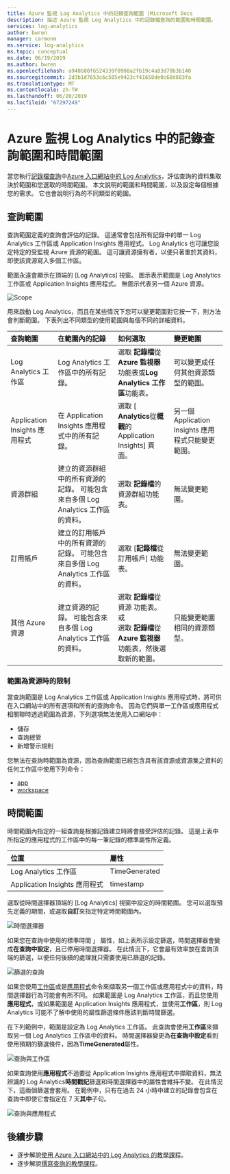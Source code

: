 ```yaml
---
title: Azure 監視 Log Analytics 中的記錄查詢範圍 |Microsoft Docs
description: 描述 Azure 監視 Log Analytics 中的記錄檔查詢的範圍和時間範圍。
services: log-analytics
author: bwren
manager: carmonm
ms.service: log-analytics
ms.topic: conceptual
ms.date: 06/19/2019
ms.author: bwren
ms.openlocfilehash: a948b80f6524339f0908a2fb19c4a83d70b3b140
ms.sourcegitcommit: 2d3b1d7653c6c585e9423cf41658de0c68d883fa
ms.translationtype: MT
ms.contentlocale: zh-TW
ms.lasthandoff: 06/20/2019
ms.locfileid: "67297249"
---
```

# <a name="log-query-scope-and-time-range-in-azure-monitor-log-analytics"></a>Azure 監視 Log Analytics 中的記錄查詢範圍和時間範圍
當您執行[記錄檔查詢](log-query-overview.md)中[Azure 入口網站中的 Log Analytics](get-started-portal.md)，評估查詢的資料集取決於範圍和您選取的時間範圍。 本文說明的範圍和時間範圍，以及設定每個根據您的需求。 它也會說明行為的不同類型的範圍。


## <a name="query-scope"></a>查詢範圍
查詢範圍定義的查詢會評估的記錄。 這通常會包括所有記錄中的單一 Log Analytics 工作區或 Application Insights 應用程式。 Log Analytics 也可讓您設定特定的受監視 Azure 資源的範圍。 這可讓資源擁有者，以便只著重於其資料，即使該資源寫入多個工作區。

範圍永遠會顯示在頂端的 [Log Analytics] 視窗。 圖示表示範圍是 Log Analytics 工作區或 Application Insights 應用程式。 無圖示代表另一個 Azure 資源。

![`Scope`](media/scope/scope.png)

用來啟動 Log Analytics，而且在某些情況下您可以變更範圍對它按一下，則方法會判斷範圍。 下表列出不同類型的使用範圍與每個不同的詳細資料。

| 查詢範圍 | 在範圍內的記錄 | 如何選取 | 變更範圍 |
|:---|:---|:---|:---|
| Log Analytics 工作區 | Log Analytics 工作區中的所有記錄。 | 選取 **記錄檔**從**Azure 監視器**功能表或**Log Analytics 工作區**功能表。  | 可以變更成任何其他資源類型的範圍。 |
| Application Insights 應用程式 | 在 Application Insights 應用程式中的所有記錄。 | 選取 [ **Analytics**從**概觀**的 Application Insights] 頁面。 | 另一個 Application Insights 應用程式只能變更範圍。 |
| 資源群組 | 建立的資源群組中的所有資源的記錄。 可能包含來自多個 Log Analytics 工作區的資料。 | 選取 **記錄檔**的資源群組功能表。 | 無法變更範圍。|
| 訂用帳戶 | 建立的訂用帳戶中的所有資源的記錄。 可能包含來自多個 Log Analytics 工作區的資料。 | 選取 [**記錄檔**從訂用帳戶] 功能表。   | 無法變更範圍。 |
| 其他 Azure 資源 | 建立資源的記錄。 可能包含來自多個 Log Analytics 工作區的資料。  | 選取 **記錄檔**從 資源 功能表。<br>或<br>選取 **記錄檔**從**Azure 監視器**功能表，然後選取新的範圍。 | 只能變更範圍相同的資源類型。 |

### <a name="limitations-when-scoped-to-a-resource"></a>範圍為資源時的限制

當查詢範圍是 Log Analytics 工作區或 Application Insights 應用程式時，將可供在入口網站中的所有選項和所有的查詢命令。 因為它們與單一工作區或應用程式相關聯時透過範圍為資源，下列選項無法使用入口網站中：

- 儲存
- 查詢總管
- 新增警示規則

您無法在查詢時範圍為資源，因為查詢範圍已經包含具有該資源或資源集之資料的任何工作區中使用下列命令：

- [app](app-expression.md)
- [workspace](workspace-expression.md)
 


## <a name="time-range"></a>時間範圍
時間範圍內指定的一組查詢是根據記錄建立時將會接受評估的記錄。 這是上表中所指定的應用程式的工作區中的每一筆記錄的標準屬性所定義。

| 位置 | 屬性 |
|:---|:---|
| Log Analytics 工作區          | TimeGenerated |
| Application Insights 應用程式 | timestamp     |

選取從時間選擇器頂端的 [Log Analytics] 視窗中設定的時間範圍。  您可以選取預先定義的期間，或選取**自訂**來指定特定時間範圍內。

![時間選擇器](media/scope/time-picker.png)

如果您在查詢中使用的標準時間 」 屬性，如上表所示設定篩選，時間選擇器會變成**在查詢中設定**，且已停用時間選擇器。 在此情況下，它會最有效率放在查詢頂端的篩選，以便任何後續的處理就只需要使用已篩選的記錄。

![篩選的查詢](media/scope/query-filtered.png)

如果您使用[工作區](workspace-expression.md)或是[應用程式](app-expression.md)命令來擷取另一個工作區或應用程式中的資料，時間選擇器行為可能會有所不同。 如果範圍是 Log Analytics 工作區，而且您使用**應用程式**，或如果範圍是 Application Insights 應用程式，並使用**工作區**，則 Log Analytics 可能不了解中使用的屬性篩選條件應該判斷時間篩選。

在下列範例中，範圍是設定為 Log Analytics 工作區。  此查詢會使用**工作區**來擷取另一個 Log Analytics 工作區中的資料。 時間選擇器變更為**在查詢中設定**看到使用預期的篩選條件，因為**TimeGenerated**屬性。

![查詢與工作區](media/scope/query-workspace.png)

如果查詢使用**應用程式**不過要從 Application Insights 應用程式中擷取資料，無法辨識的 Log Analytics**時間戳記**篩選和時間選擇器中的屬性會維持不變。 在此情況下，這兩個篩選會套用。 在範例中，只有在過去 24 小時中建立的記錄會包含在查詢中即使它會指定在 7 天**其中**子句。

![查詢與應用程式](media/scope/query-app.png)

## <a name="next-steps"></a>後續步驟

- 逐步解說[使用 Azure 入口網站中的 Log Analytics 的教學課程](get-started-portal.md)。
- 逐步解說[撰寫查詢的教學課程](get-started-queries.md)。